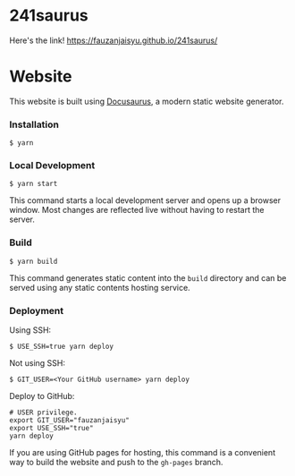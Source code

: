 # 241saurus

Here's the link!
https://fauzanjaisyu.github.io/241saurus/

# Website

This website is built using [Docusaurus](https://docusaurus.io/), a modern static website generator.

### Installation

```
$ yarn
```

### Local Development

```
$ yarn start
```

This command starts a local development server and opens up a browser window. Most changes are reflected live without having to restart the server.

### Build

```
$ yarn build
```

This command generates static content into the `build` directory and can be served using any static contents hosting service.

### Deployment

Using SSH:

```
$ USE_SSH=true yarn deploy
```

Not using SSH:

```
$ GIT_USER=<Your GitHub username> yarn deploy
```

Deploy to GitHub:
```
# USER privilege.
export GIT_USER="fauzanjaisyu"
export USE_SSH="true"
yarn deploy
```

If you are using GitHub pages for hosting, this command is a convenient way to build the website and push to the `gh-pages` branch.
